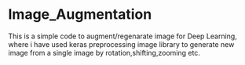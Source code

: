 # Image_Augmentation
This is a simple code to augment/regenarate image for Deep Learning, where i have used keras preprocessing image library to generate new image from a single image by rotation,shifting,zooming etc.
